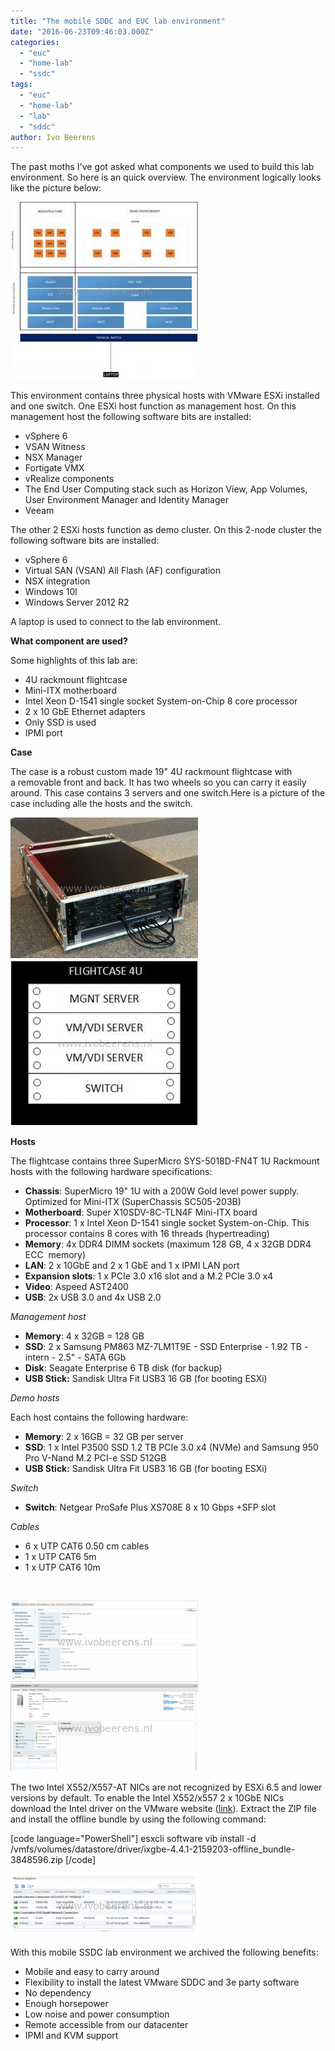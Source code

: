 ```yaml
---
title: "The mobile SDDC and EUC lab environment"
date: "2016-06-23T09:46:03.000Z"
categories: 
  - "euc"
  - "home-lab"
  - "ssdc"
tags: 
  - "euc"
  - "home-lab"
  - "lab"
  - "sddc"
author: Ivo Beerens
---
```


The past moths I've got asked what components we used to build this lab environment. So here is an quick overview. The environment logically looks like the picture below:

[![Demo Environment](images/Demo-Environment-300x284.jpg)](images/Demo-Environment.jpg)

This environment contains three physical hosts with VMware ESXi installed and one switch. One ESXi host function as management host. On this management host the following software bits are installed:

- vSphere 6
- VSAN Witness
- NSX Manager
- Fortigate VMX
- vRealize components
- The End User Computing stack such as Horizon View, App Volumes, User Environment Manager and Identity Manager
- Veeam

The other 2 ESXi hosts function as demo cluster. On this 2-node cluster the following software bits are installed:

- vSphere 6
- Virtual SAN (VSAN) All Flash (AF) configuration
- NSX integration
- Windows 10l
- Windows Server 2012 R2

A laptop is used to connect to the lab environment.

**What component are used?** 

Some highlights of this lab are:

- 4U rackmount flightcase
- Mini-ITX motherboard
- Intel Xeon D-1541 single socket System-on-Chip 8 core processor
- 2 x 10 GbE Ethernet adapters
- Only SSD is used
- IPMI port

**Case**

The case is a robust custom made 19" 4U rackmount flightcase with a removable front and back. It has two wheels so you can carry it easily around. This case contains 3 servers and one switch.Here is a picture of the case including alle the hosts and the switch.

[![IMG_0622](images/IMG_0622-300x225.jpg)](images/IMG_0622.jpg)[![Indeling Flightcase](images/Indeling-Flightcase-1-300x265.jpg)](https://www.ivobeerens.nl/wp-content/uploads/2016/05/Indeling-Flightcase-1.jpg)

**Hosts**

The flightcase contains three SuperMicro SYS-5018D-FN4T 1U Rackmount hosts with the following hardware specifications:

- **Chassis**: SuperMicro 19" 1U with a 200W Gold level power supply. Optimized for Mini-ITX (SuperChassis SC505-203B)
- **Motherboard**: Super X10SDV-8C-TLN4F Mini-ITX board
- **Processor**: 1 x Intel Xeon D-1541 single socket System-on-Chip. This processor contains 8 cores with 16 threads (hypertreading)
- **Memory**: 4x DDR4 DIMM sockets (maximum 128 GB, 4 x 32GB DDR4 ECC  memory)
- **LAN**: 2 x 10GbE and 2 x 1 GbE and 1 x IPMI LAN port
- **Expansion slots**: 1 x PCIe 3.0 x16 slot and a M.2 PCIe 3.0 x4
- **Video**: Aspeed AST2400
- **USB**: 2x USB 3.0 and 4x USB 2.0

_Management host_

- **Memory**: 4 x 32GB = 128 GB
- **SSD**: 2 x Samsung PM863 MZ-7LM1T9E - SSD Enterprise - 1.92 TB - intern - 2.5" - SATA 6Gb
- **Disk**: Seagate Enterprise 6 TB disk (for backup)
- **USB Stick:** Sandisk Ultra Fit USB3 16 GB (for booting ESXi)

_Demo hosts_ 

Each host contains the following hardware:

- **Memory**: 2 x 16GB = 32 GB per server
- **SSD**: 1 x Intel P3500 SSD 1.2 TB PCIe 3.0 x4 (NVMe) and Samsung 950 Pro V-Nand M.2 PCI-e SSD 512GB
- **USB Stick:** Sandisk Ultra Fit USB3 16 GB (for booting ESXi)

_Switch_

- **Switch**: Netgear ProSafe Plus XS708E 8 x 10 Gbps +SFP slot

_Cables_

- 6 x UTP CAT6 0.50 cm cables
- 1 x UTP CAT6 5m
- 1 x UTP CAT6 10m

 

[![Processor](images/Processor-300x130.png)](images/Processor.png) [![host](images/host-300x140.png)](https://www.ivobeerens.nl/wp-content/uploads/2016/06/host.png)

The two Intel X552/X557-AT NICs are not recognized by ESXi 6.5 and lower versions by default. To enable the Intel X552/x557 2 x 10GbE NICs download the Intel driver on the VMware website ([link](https://www.VMware.com/resources/compatibility/detail.php?deviceCategory=io&productid=39968&deviceCategory=io&details=1&partner=46&releases=274&keyword=10Gb&page=1&display_interval=10&sortColumn=Partner&sortOrder=Asc)). Extract the ZIP file and install the offline bundle by using the following command:

\[code language="PowerShell"\] esxcli software vib install -d /vmfs/volumes/datastore/driver/ixgbe-4.4.1-2159203-offline\_bundle-3848596.zip \[/code\]

[![](images/test-300x100.png)](images/test.png)

With this mobile SSDC lab environment we archived the following benefits:

- Mobile and easy to carry around
- Flexibility to install the latest VMware SDDC and 3e party software
- No dependency
- Enough horsepower
- Low noise and power consumption
- Remote accessible from our datacenter
- IPMI and KVM support




